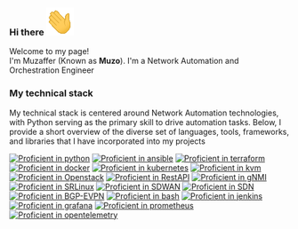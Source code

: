 ### Hi there  ![alt text](pics/waving_hand.gif)

<p>Welcome to my page! </br> I'm Muzaffer (Known as <b>Muzo</b>). I'm a Network Automation and Orchestration Engineer</p>

<h3>My technical stack</h3>

My technical stack is centered around Network Automation technologies, with Python serving as the primary skill to drive automation tasks. Below, I provide a short overview of the diverse set of languages, tools, frameworks, and libraries that I have incorporated into my projects


                                                         
[![Proficient in python](https://badgen.net/badge/Proficient%20in/Python?color=blue&style=plastic)](https://badgen.net/)
[![Proficient in ansible](https://badgen.net/badge/Proficient%20in/Ansible?color=blue&style=plastic)](https://badgen.net/)
[![Proficient in terraform](https://badgen.net/badge/Proficient%20in/Terraform?color=blue&style=plastic)](https://badgen.net/)
[![Proficient in docker](https://badgen.net/badge/Proficient%20in/Docker?color=blue&style=plastic)](https://badgen.net/)
[![Proficient in kubernetes](https://badgen.net/badge/Proficient%20in/Kubernetes?color=blue&style=plastic)](https://badgen.net/)
[![Proficient in kvm](https://badgen.net/badge/Proficient%20in/KVM?color=blue&style=plastic)](https://badgen.net/)
[![Proficient in Openstack](https://badgen.net/badge/Proficient%20in/Openstack?color=blue&style=plastic)](https://badgen.net/)
[![Proficient in RestAPI](https://badgen.net/badge/Proficient%20in/RestAPI?color=blue&style=plastic)](https://badgen.net/)
[![Proficient in gNMI](https://badgen.net/badge/Proficient%20in/gNMI?color=blue&style=plastic)](https://badgen.net/)
[![Proficient in SRLinux](https://badgen.net/badge/Proficient%20in/SRLinux?color=blue&style=plastic)](https://badgen.net/)
[![Proficient in SDWAN](https://badgen.net/badge/Proficient%20in/SD-WAN?color=blue&style=plastic)](https://badgen.net/)
[![Proficient in SDN](https://badgen.net/badge/Proficient%20in/SDN?color=blue&style=plastic)](https://badgen.net/)
[![Proficient in BGP-EVPN](https://badgen.net/badge/Proficient%20in/Bgp-Evpn?color=blue&style=plastic)](https://badgen.net/)
[![Proficient in bash](https://badgen.net/badge/Proficient%20in/Bash?color=blue&style=plastic)](https://badgen.net/)
[![Proficient in jenkins](https://badgen.net/badge/Proficient%20in/Jenkins?color=blue&style=plastic)](https://badgen.net/)
[![Proficient in grafana](https://badgen.net/badge/Proficient%20in/Grafana?color=blue&style=plastic)](https://badgen.net/)
[![Proficient in prometheus](https://badgen.net/badge/Proficient%20in/Prometheus?color=blue&style=plastic)](https://badgen.net/)
[![Proficient in opentelemetry](https://badgen.net/badge/Proficient%20in/OpenTelemetry?color=blue&style=plastic)](https://badgen.net/)









